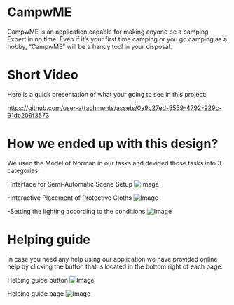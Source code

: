# CampwME
CampwME is an application capable for making anyone be a camping Expert in no time. Even if it’s your first time camping or you go camping as a hobby, “CampwME” will be a handy tool in your disposal.

# Short Video
Here is a quick presentation of what your going to see in this project:

https://github.com/user-attachments/assets/0a9c27ed-5559-4792-929c-91dc209f3573

# How we ended up with this design?
We used the Model of Norman in our tasks and devided those tasks into 3 categories:

-Interface for Semi-Automatic Scene Setup
![Image](https://github.com/user-attachments/assets/a7823373-b505-44dd-aaad-30a68aec8bdf)

-Interactive Placement of Protective Cloths 
![Image](https://github.com/user-attachments/assets/51bf7ce0-c436-4524-a002-381257e8718e)

-Setting the lighting according to the conditions
![Image](https://github.com/user-attachments/assets/69acc3cd-35f6-488a-ad91-1be3f9e946c0)

# Helping guide
In case you need any help using our application we have provided online help by clicking the button that is located in the bottom right of each page.

Helping guide button
![Image](https://github.com/user-attachments/assets/50a2638c-e320-4994-a58a-170b5c2b4cd4)

Helping guide page
![Image](https://github.com/user-attachments/assets/1a2589f6-12b4-4e71-8dd0-45741b8e9c42)
